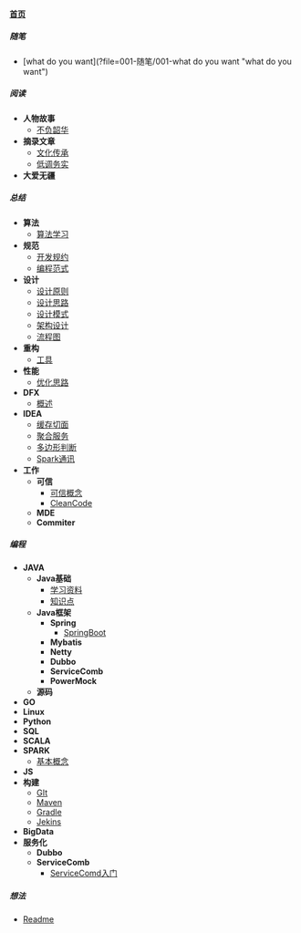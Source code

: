 
#### [首页](?file=home-首页)

##### 随笔
- [what do you want](?file=001-随笔/001-what do you want "what do you want")

##### 阅读
- **人物故事**
    - [不负韶华](?file=002-阅读/001-人物故事/001-不负韶华 "不负韶华")
- **摘录文章**
    - [文化传承](?file=002-阅读/002-摘录文章/001-文化传承 "文化传承")
    - [低调务实](?file=002-阅读/002-摘录文章/002-低调务实 "低调务实")
- **大爱无疆**

##### 总结
- **算法**
    - [算法学习](?file=003-总结/001-算法/001-算法学习 "算法学习")
- **规范**
    - [开发规约](?file=003-总结/002-规范/001-开发规约 "开发规约")
    - [编程范式](?file=003-总结/002-规范/002-编程范式 "编程范式")
- **设计**
    - [设计原则](?file=003-总结/003-设计/001-设计原则 "设计原则")
    - [设计思路](?file=003-总结/003-设计/002-设计思路 "设计思路")
    - [设计模式](?file=003-总结/003-设计/003-设计模式 "设计模式")
    - [架构设计](?file=003-总结/003-设计/004-架构设计 "架构设计")
    - [流程图](?file=003-总结/003-设计/005-流程图 "流程图")
- **重构**
    - [工具](?file=003-总结/004-重构/001-工具 "工具")
- **性能**
    - [优化思路](?file=003-总结/005-性能/001-优化思路 "优化思路")
- **DFX**
    - [概述](?file=003-总结/006-DFX/001-概述 "概述")
- **IDEA**
    - [缓存切面](?file=003-总结/010-IDEA/001-缓存切面 "缓存切面")
    - [聚合服务](?file=003-总结/010-IDEA/002-聚合服务 "聚合服务")
    - [多边形判断](?file=003-总结/010-IDEA/003-多边形判断 "多边形判断")
    - [Spark通讯](?file=003-总结/010-IDEA/004-Spark通讯 "Spark通讯")
- **工作**
    - **可信**
        - [可信概念](?file=003-总结/099-工作/001-可信/001-可信概念 "可信概念")
        - [CleanCode](?file=003-总结/099-工作/001-可信/002-CleanCode "CleanCode")
    - **MDE**
    - **Commiter**

##### 编程
- **JAVA**
    - **Java基础**
        - [学习资料](?file=004-编程/001-JAVA/001-Java基础/001-学习资料 "学习资料")
        - [知识点](?file=004-编程/001-JAVA/001-Java基础/002-知识点 "知识点")
    - **Java框架**
        - **Spring**
            - [SpringBoot](?file=004-编程/001-JAVA/002-Java框架/001-Spring/001-SpringBoot "SpringBoot")
        - **Mybatis**
        - **Netty**
        - **Dubbo**
        - **ServiceComb**
        - **PowerMock**
    - **源码**
- **GO**
- **Linux**
- **Python**
- **SQL**
- **SCALA**
- **SPARK**
    - [基本概念](?file=004-编程/007-SPARK/001-基本概念 "基本概念")
- **JS**
- **构建**
    - [GIt](?file=004-编程/019-构建/001-GIt "GIt")
    - [Maven](?file=004-编程/019-构建/002-Maven "Maven")
    - [Gradle](?file=004-编程/019-构建/003-Gradle "Gradle")
    - [Jekins](?file=004-编程/019-构建/004-Jekins "Jekins")
- **BigData**
- **服务化**
    - **Dubbo**
    - **ServiceComb**
        - [ServiceComd入门](?file=004-编程/200-服务化/002_ServiceComb/001_ServiceComd入门 "ServiceComd入门")

##### 想法
- [Readme](?file=100-想法/000-Readme "Readme")
